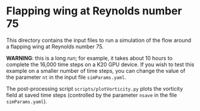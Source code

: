 # Flapping wing at Reynolds number 75

This directory contains the input files to run a simulation of the flow around a flapping wing at Reynolds number 75.

**WARNING**: this is a long run; for example, it takes about 10 hours to complete the 16,000 time steps on a K20 GPU device.
If you wish to test this example on a smaller number of time steps, you can change the value of the parameter `nt` in the input file `simParams.yaml`.

The post-processing script `scripts/plotVorticity.py` plots the vorticity field at saved time steps (controlled by the parameter `nsave` in the file `simParams.yaml`).
